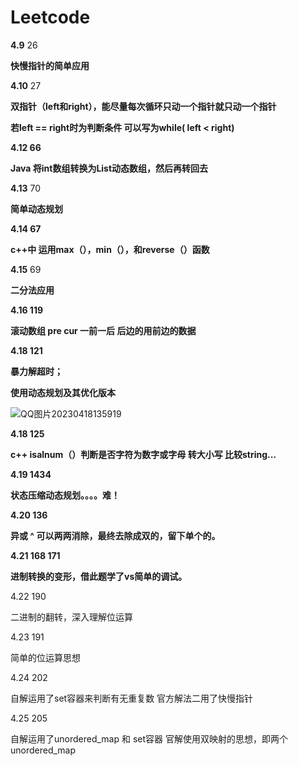 # Leetcode

**4.9**    26

**快慢指针的简单应用**  

**4.10**      27

**双指针（left和right），能尽量每次循环只动一个指针就只动一个指针**

**若left == right时为判断条件  可以写为while( left < right)**

**4.12     66**

**Java 将int数组转换为List<Integer>动态数组，然后再转回去**

**4.13**   70

**简单动态规划**

**4.14    67**

**c++中  运用max（），min（），和reverse（）函数**

**4.15**   69

**二分法应用**

**4.16 119**

**滚动数组  pre cur 一前一后 后边的用前边的数据**

**4.18   121**

**暴力解超时；**

**使用动态规划及其优化版本** 

![QQ图片20230418135919](D:/typora/QQ图片20230418135919.png)

**4.18 125**

**c++ isalnum（）判断是否字符为数字或字母 转大小写 比较string...**

**4.19  1434**

**状态压缩动态规划。。。。难！**

**4.20   136**

**异或 ^  可以两两消除，最终去除成双的，留下单个的。**

**4.21   168   171**

**进制转换的变形，借此题学了vs简单的调试。**

4.22 190

二进制的翻转，深入理解位运算

4.23 191

简单的位运算思想

4.24 202

自解运用了set容器来判断有无重复数       官方解法二用了快慢指针 

4.25 205

自解运用了unordered_map 和 set容器   官解使用双映射的思想，即两个unordered_map
